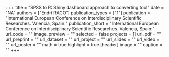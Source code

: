 +++
title = "SPSS to R: Shiny dashboard approach to converting tool"
date = "NA"
authors = ["Endri RACO"]
publication_types = ["1"]
publication = "International European Conference on Interdisciplinary Scientific Researches.  Valencia, Spain:"
publication_short = "International European Conference on Interdisciplinary Scientific Researches.  Valencia, Spain:"
url_code = ""
image_preview = ""
selected = false
projects = []
url_pdf = ""
url_preprint = ""
url_dataset = ""
url_project = ""
url_slides = ""
url_video = ""
url_poster = ""
math = true
highlight = true
[header]
image = ""
caption = ""
+++
